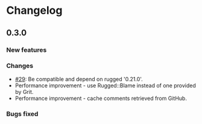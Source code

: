 # Changelog

## 0.3.0

### New features

### Changes

* [#29](https://github.com/mmozuras/pronto/issues/29): Be compatible and depend on rugged '0.21.0'.
* Performance improvement - use Rugged::Blame instead of one provided by Grit.
* Performance improvement - cache comments retrieved from GitHub.

### Bugs fixed
